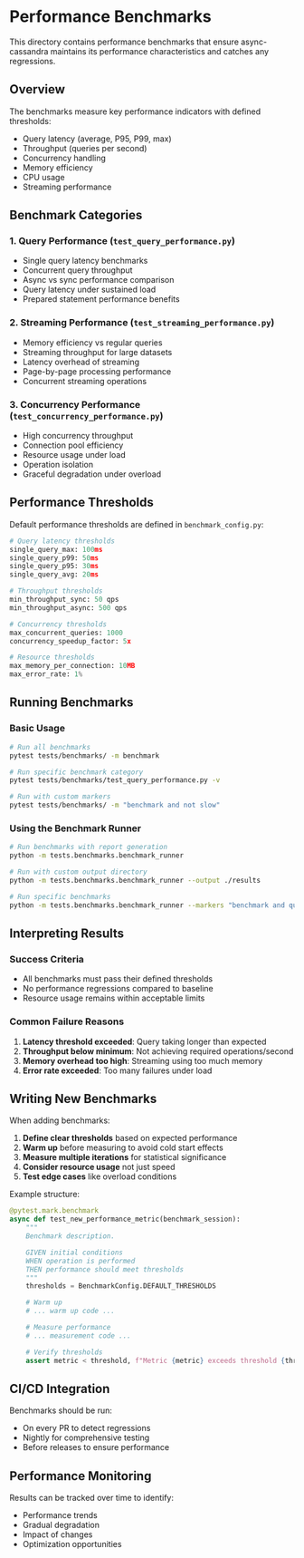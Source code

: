 # Performance Benchmarks

This directory contains performance benchmarks that ensure async-cassandra maintains its performance characteristics and catches any regressions.

## Overview

The benchmarks measure key performance indicators with defined thresholds:
- Query latency (average, P95, P99, max)
- Throughput (queries per second)
- Concurrency handling
- Memory efficiency
- CPU usage
- Streaming performance

## Benchmark Categories

### 1. Query Performance (`test_query_performance.py`)
- Single query latency benchmarks
- Concurrent query throughput
- Async vs sync performance comparison
- Query latency under sustained load
- Prepared statement performance benefits

### 2. Streaming Performance (`test_streaming_performance.py`)
- Memory efficiency vs regular queries
- Streaming throughput for large datasets
- Latency overhead of streaming
- Page-by-page processing performance
- Concurrent streaming operations

### 3. Concurrency Performance (`test_concurrency_performance.py`)
- High concurrency throughput
- Connection pool efficiency
- Resource usage under load
- Operation isolation
- Graceful degradation under overload

## Performance Thresholds

Default performance thresholds are defined in `benchmark_config.py`:

```python
# Query latency thresholds
single_query_max: 100ms
single_query_p99: 50ms
single_query_p95: 30ms
single_query_avg: 20ms

# Throughput thresholds
min_throughput_sync: 50 qps
min_throughput_async: 500 qps

# Concurrency thresholds
max_concurrent_queries: 1000
concurrency_speedup_factor: 5x

# Resource thresholds
max_memory_per_connection: 10MB
max_error_rate: 1%
```

## Running Benchmarks

### Basic Usage

```bash
# Run all benchmarks
pytest tests/benchmarks/ -m benchmark

# Run specific benchmark category
pytest tests/benchmarks/test_query_performance.py -v

# Run with custom markers
pytest tests/benchmarks/ -m "benchmark and not slow"
```

### Using the Benchmark Runner

```bash
# Run benchmarks with report generation
python -m tests.benchmarks.benchmark_runner

# Run with custom output directory
python -m tests.benchmarks.benchmark_runner --output ./results

# Run specific benchmarks
python -m tests.benchmarks.benchmark_runner --markers "benchmark and query"
```

## Interpreting Results

### Success Criteria
- All benchmarks must pass their defined thresholds
- No performance regressions compared to baseline
- Resource usage remains within acceptable limits

### Common Failure Reasons
1. **Latency threshold exceeded**: Query taking longer than expected
2. **Throughput below minimum**: Not achieving required operations/second
3. **Memory overhead too high**: Streaming using too much memory
4. **Error rate exceeded**: Too many failures under load

## Writing New Benchmarks

When adding benchmarks:

1. **Define clear thresholds** based on expected performance
2. **Warm up** before measuring to avoid cold start effects
3. **Measure multiple iterations** for statistical significance
4. **Consider resource usage** not just speed
5. **Test edge cases** like overload conditions

Example structure:
```python
@pytest.mark.benchmark
async def test_new_performance_metric(benchmark_session):
    """
    Benchmark description.

    GIVEN initial conditions
    WHEN operation is performed
    THEN performance should meet thresholds
    """
    thresholds = BenchmarkConfig.DEFAULT_THRESHOLDS

    # Warm up
    # ... warm up code ...

    # Measure performance
    # ... measurement code ...

    # Verify thresholds
    assert metric < threshold, f"Metric {metric} exceeds threshold {threshold}"
```

## CI/CD Integration

Benchmarks should be run:
- On every PR to detect regressions
- Nightly for comprehensive testing
- Before releases to ensure performance

## Performance Monitoring

Results can be tracked over time to identify:
- Performance trends
- Gradual degradation
- Impact of changes
- Optimization opportunities
